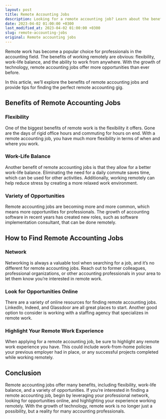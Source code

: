 ```yaml
---
layout: post
title: Remote Accounting Jobs
description: Looking for a remote accounting job? Learn about the benefits of working remotely and tips for finding your next accounting gig from home.
date: 2023-04-02 01:00:00 +0300
last_modified_at: 2023-04-02 01:00:00 +0300
slug: remote-accounting-jobs
original: Remote accounting jobs
---
```

Remote work has become a popular choice for professionals in the accounting field. The benefits of working remotely are obvious: flexibility, work-life balance, and the ability to work from anywhere. With the growth of technology, remote accounting jobs offer more opportunities than ever before.

In this article, we’ll explore the benefits of remote accounting jobs and provide tips for finding the perfect remote accounting gig.

## Benefits of Remote Accounting Jobs

### Flexibility

One of the biggest benefits of remote work is the flexibility it offers. Gone are the days of rigid office hours and commuting for hours on end. With a remote accounting job, you have much more flexibility in terms of when and where you work.

### Work-Life Balance

Another benefit of remote accounting jobs is that they allow for a better work-life balance. Eliminating the need for a daily commute saves time, which can be used for other activities. Additionally, working remotely can help reduce stress by creating a more relaxed work environment.

### Variety of Opportunities

Remote accounting jobs are becoming more and more common, which means more opportunities for professionals. The growth of accounting software in recent years has created new roles, such as software implementation consultant, that can be done remotely.

## How to Find Remote Accounting Jobs

### Network

Networking is always a valuable tool when searching for a job, and it’s no different for remote accounting jobs. Reach out to former colleagues, professional organizations, or other accounting professionals in your area to let them know you’re interested in remote work.

### Look for Opportunities Online

There are a variety of online resources for finding remote accounting jobs. LinkedIn, Indeed, and Glassdoor are all great places to start. Another good option to consider is working with a staffing agency that specializes in remote work.

### Highlight Your Remote Work Experience

When applying for a remote accounting job, be sure to highlight any remote work experience you have. This could include work-from-home policies your previous employer had in place, or any successful projects completed while working remotely.

## Conclusion

Remote accounting jobs offer many benefits, including flexibility, work-life balance, and a variety of opportunities. If you’re interested in finding a remote accounting job, begin by leveraging your professional network, looking for opportunities online, and highlighting your experience working remotely. With the growth of technology, remote work is no longer just a possibility, but a reality for many accounting professionals.